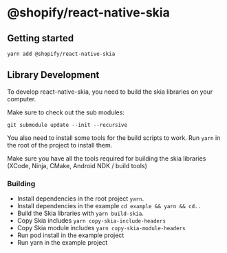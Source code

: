 # @shopify/react-native-skia

## Getting started

`yarn add @shopify/react-native-skia`

## Library Development

To develop react-native-skia, you need to build the skia libraries on your computer.

Make sure to check out the sub modules:

`git submodule update --init --recursive`

You also need to install some tools for the build scripts to work. Run `yarn` in the root of the project to install them.

Make sure you have all the tools required for building the skia libraries (XCode, Ninja, CMake, Android NDK / build tools)

### Building

- Install dependencies in the root project `yarn`.
- Install dependencies in the example `cd example && yarn && cd..`
- Build the Skia libraries with `yarn build-skia`.
- Copy Skia includes `yarn copy-skia-include-headers`
- Copy Skia module includes `yarn copy-skia-module-headers`
- Run pod install in the example project
- Run yarn in the example project
